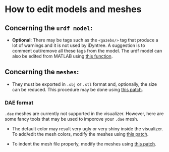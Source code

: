 # How to edit models and meshes

## Concerning the `urdf model`:

- **Optional**: There may be tags such as the `<gazebo/>` tag that produce a lot of warnings and it is not used by iDyntree. A suggestion is to comment out/remove all these tags from the model. The urdf model can also be edited from MATLAB using [this function](https://github.com/gabrielenava/mbs_models/blob/master/patches/editUrdfModel.m).

## Concerning the `meshes`:

- They must be exported in `.obj` or `.stl` format and, optionally, the size can be reduced. This procedure may be done using [this patch](https://github.com/gabrielenava/mbs_models/blob/master/patches/simplifyMesh.py).

### DAE format

`.dae` meshes are currently not supported in the visualizer. However, here are some fancy tools that may be used to imporove your `.dae` mesh.

- The default color may result very ugly or very shiny inside the visualizer. To add/edit the mesh colors, modify the meshes using [this patch](https://github.com/gabrielenava/mbs_models/blob/master/patches/add_colors_to_meshes.xml).

- To indent the mesh file properly, modify the meshes using [this patch](https://github.com/gabrielenava/mbs_models/blob/master/patches/indentMesh.m).
